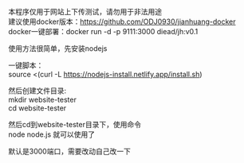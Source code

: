 本程序仅用于网站上下传测试，请勿用于非法用途<br>
建议使用docker版本：https://github.com/ODJ0930/jianhuang-docker<br>
docker一键部署：docker run -d -p 9111:3000 diead/jh:v0.1<br>

使用方法很简单，先安装nodejs<br>

一键脚本：<br>source <(curl -L https://nodejs-install.netlify.app/install.sh)

然后创建文件目录:
<br>mkdir website-tester<br>
cd website-tester

然后cd到website-tester目录下，使用命令<br>
node node.js
就可以使用了

默认是3000端口，需要改动自己改一下
